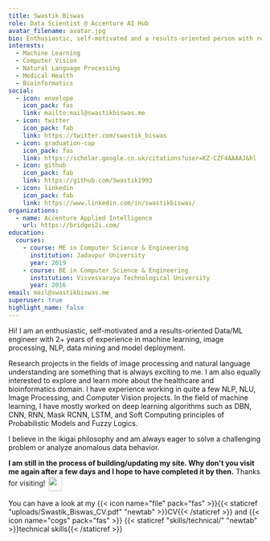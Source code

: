 ```yaml
---
title: Swastik Biswas
role: Data Scientist @ Accenture AI Hub
avatar_filename: avatar.jpg
bio: Enthusiastic, self-motivated and a results-oriented person with research interests broadly in Machine Learning, Computer Vision, Natural Language Processing, Medical Health and Bioinformatics.
interests:
  - Machine Learning
  - Computer Vision
  - Natural Language Processing
  - Medical Health
  - Bioinformatics
social:
  - icon: envelope
    icon_pack: fas
    link: mailto:mail@swastikbiswas.me
  - icon: twitter
    icon_pack: fab
    link: https://twitter.com/swastik_biswas
  - icon: graduation-cap
    icon_pack: fas
    link: https://scholar.google.co.uk/citations?user=KZ-CZF4AAAAJ&hl
  - icon: github
    icon_pack: fab
    link: https://github.com/Swastik1993
  - icon: linkedin
    icon_pack: fab
    link: https://www.linkedin.com/in/swastikbiswas/
organizations:
  - name: Accenture Applied Intelligence
    url: https://bridgei2i.com/
education:
  courses:
    - course: ME in Computer Science & Engineering
      institution: Jadavpur University
      year: 2019
    - course: BE in Computer Science & Engineering
      institution: Visvesvaraya Technological University
      year: 2016
email: mail@swastikbiswas.me
superuser: true
highlight_name: false
---
```


Hi! I am an enthusiastic, self-motivated and a results-oriented Data/ML engineer with 2+ years of experience in machine learning, image processing, NLP, data mining and model deployment.

Research projects in the fields of image processing and natural language understanding are something that is always exciting to me. I am also equally interested to explore and learn more about the healthcare and bioinformatics domain.
I have experience working in quite a few NLP, NLU, Image Processing, and Computer Vision projects. 
In the field of machine learning, I have mostly worked on deep learning algorithms such as DBN, CNN, RNN, Mask RCNN, LSTM, and Soft Computing principles of Probabilistic Models and Fuzzy Logics.

I believe in the ikigai philosophy and am always eager to solve a challenging problem or analyze anomalous data behavior.

__I am still in the process of building/updating my site. Why don't you visit me again after a few days and I hope to have completed it by then.__ Thanks for visiting! <img src="uploads/namaste.svg" class="shadowed" style="display: inline-block; margin:1px; vertical-align:middle; width:30px; height:30px; bottom:1px; z-index:-1; transform:scale(.9); box-shadow: 0px 3px 3px -3px #202020">

You can have a look at my {{< icon name="file" pack="fas" >}}{{< staticref "uploads/Swastik_Biswas_CV.pdf" "newtab" >}}CV{{< /staticref >}}
 and {{< icon name="cogs" pack="fas" >}} {{< staticref "skills/technical/" "newtab" >}}technical skills{{< /staticref >}}
